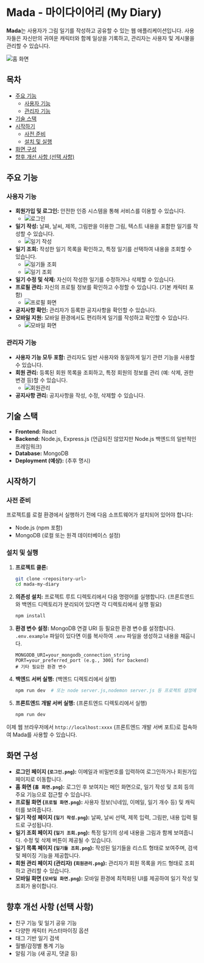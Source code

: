 # Mada - 마이다이어리 (My Diary)

**Mada**는 사용자가 그림 일기를 작성하고 공유할 수 있는 웹 애플리케이션입니다. 사용자들은 자신만의 귀여운 캐릭터와 함께 일상을 기록하고, 관리자는 사용자 및 게시물을 관리할 수 있습니다.

![홈 화면](https://storage.googleapis.com/generativeai-downloads/images/4111f877a91d2a00/홈%20화면.png)

## 목차

- [주요 기능](#주요-기능)
  - [사용자 기능](#사용자-기능)
  - [관리자 기능](#관리자-기능)
- [기술 스택](#기술-스택)
- [시작하기](#시작하기)
  - [사전 준비](#사전-준비)
  - [설치 및 실행](#설치-및-실행)
- [화면 구성](#화면-구성)
- [향후 개선 사항 (선택 사항)](#향후-개선-사항-선택-사항)

## 주요 기능

### 사용자 기능

* **회원가입 및 로그인:** 안전한 인증 시스템을 통해 서비스를 이용할 수 있습니다.
    * ![로그인](https://storage.googleapis.com/generativeai-downloads/images/4111f887394d2a00/로그인.png)
* **일기 작성:** 날짜, 날씨, 제목, 그림판을 이용한 그림, 텍스트 내용을 포함한 일기를 작성할 수 있습니다.
    * ![일기 작성](https://storage.googleapis.com/generativeai-downloads/images/4111f879493d2a00/일기%20작성.png)
* **일기 조회:** 작성한 일기 목록을 확인하고, 특정 일기를 선택하여 내용을 조회할 수 있습니다.
    * ![일기들 조회](https://storage.googleapis.com/generativeai-downloads/images/4111f87d895d2a00/일기들%20조회.png)
    * ![일기 조회](https://storage.googleapis.com/generativeai-downloads/images/4111f87b395d2a00/일기%20조회.png)
* **일기 수정 및 삭제:** 자신이 작성한 일기를 수정하거나 삭제할 수 있습니다.
* **프로필 관리:** 자신의 프로필 정보를 확인하고 수정할 수 있습니다. (기본 캐릭터 포함)
    * ![프로필 화면](https://storage.googleapis.com/generativeai-downloads/images/4111f87f397d2a00/프로필%20화면.png)
* **공지사항 확인:** 관리자가 등록한 공지사항을 확인할 수 있습니다.
* **모바일 지원:** 모바일 환경에서도 편리하게 일기를 작성하고 확인할 수 있습니다.
    * ![모바일 화면](https://storage.googleapis.com/generativeai-downloads/images/4111f876f91d2a00/모바일%20화면.png)

### 관리자 기능

* **사용자 기능 모두 포함:** 관리자도 일반 사용자와 동일하게 일기 관련 기능을 사용할 수 있습니다.
* **회원 관리:** 등록된 회원 목록을 조회하고, 특정 회원의 정보를 관리 (예: 삭제, 권한 변경 등)할 수 있습니다.
    * ![회원관리](https://storage.googleapis.com/generativeai-downloads/images/4111f882795d2a00/회원관리.png)
* **공지사항 관리:** 공지사항을 작성, 수정, 삭제할 수 있습니다.

## 기술 스택

* **Frontend:** React
* **Backend:** Node.js, Express.js (언급되진 않았지만 Node.js 백엔드의 일반적인 프레임워크)
* **Database:** MongoDB
* **Deployment (예상):** (추후 명시)

## 시작하기

### 사전 준비

프로젝트를 로컬 환경에서 실행하기 전에 다음 소프트웨어가 설치되어 있어야 합니다:

* Node.js (npm 포함)
* MongoDB (로컬 또는 원격 데이터베이스 설정)

### 설치 및 실행

1.  **프로젝트 클론:**
    ```bash
    git clone <repository-url>
    cd mada-my-diary
    ```

2.  **의존성 설치:**
    프로젝트 루트 디렉토리에서 다음 명령어를 실행합니다. (프론트엔드와 백엔드 디렉토리가 분리되어 있다면 각 디렉토리에서 실행 필요)
    ```bash
    npm install
    ```

3.  **환경 변수 설정:**
    MongoDB 연결 URI 등 필요한 환경 변수를 설정합니다. `.env.example` 파일이 있다면 이를 복사하여 `.env` 파일을 생성하고 내용을 채웁니다.
    ```
    MONGODB_URI=your_mongodb_connection_string
    PORT=your_preferred_port (e.g., 3001 for backend)
    # 기타 필요한 환경 변수
    ```

4.  **백엔드 서버 실행:**
    (백엔드 디렉토리에서 실행)
    ```bash
    npm run dev  # 또는 node server.js,nodemon server.js 등 프로젝트 설정에 따름
    ```

5.  **프론트엔드 개발 서버 실행:**
    (프론트엔드 디렉토리에서 실행)
    ```bash
    npm run dev
    ```

이제 웹 브라우저에서 `http://localhost:xxxx` (프론트엔드 개발 서버 포트)로 접속하여 Mada를 사용할 수 있습니다.

## 화면 구성

* **로그인 페이지 (`로그인.png`):** 이메일과 비밀번호를 입력하여 로그인하거나 회원가입 페이지로 이동합니다.
* **홈 화면 (`홈 화면.png`):** 로그인 후 보여지는 메인 화면으로, 일기 작성 및 조회 등의 주요 기능으로 접근할 수 있습니다.
* **프로필 화면 (`프로필 화면.png`):** 사용자 정보(닉네임, 이메일, 일기 개수 등) 및 캐릭터를 보여줍니다.
* **일기 작성 페이지 (`일기 작성.png`):** 날짜, 날씨 선택, 제목 입력, 그림판, 내용 입력 필드로 구성됩니다.
* **일기 조회 페이지 (`일기 조회.png`):** 특정 일기의 상세 내용을 그림과 함께 보여줍니다. 수정 및 삭제 버튼이 제공될 수 있습니다.
* **일기 목록 페이지 (`일기들 조회.png`):** 작성된 일기들을 리스트 형태로 보여주며, 검색 및 페이징 기능을 제공합니다.
* **회원 관리 페이지 (관리자) (`회원관리.png`):** 관리자가 회원 목록을 카드 형태로 조회하고 관리할 수 있습니다.
* **모바일 화면 (`모바일 화면.png`):** 모바일 환경에 최적화된 UI를 제공하여 일기 작성 및 조회가 용이합니다.

## 향후 개선 사항 (선택 사항)

* 친구 기능 및 일기 공유 기능
* 다양한 캐릭터 커스터마이징 옵션
* 태그 기반 일기 검색
* 월별/감정별 통계 기능
* 알림 기능 (새 공지, 댓글 등)
